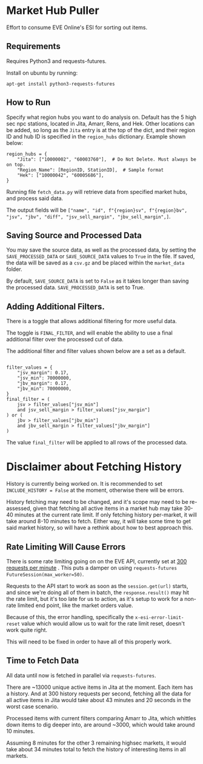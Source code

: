 # Market Hub Puller

Effort to consume EVE Online's ESI for sorting out items.
## Requirements
Requires Python3 and requests-futures.

Install on ubuntu by running:

```
apt-get install python3-requests-futures
```

## How to Run
Specify what region hubs you want to do analysis on. Default has the 5 high sec npc stations, located in Jita, Amarr, Rens, and Hek. Other locations can be added, so long as the `Jita` entry is at the top of the dict, and their region ID and hub ID is specified in the `region_hubs` dictionary. Example shown below:


```python3
region_hubs = {
    "Jita": ["10000002", "60003760"],  # Do Not Delete. Must always be on top.
    "Region_Name": [RegionID, StationID],  # Sample format
    "Hek": ["10000042", "60005686"],
}
```

Running file `fetch_data.py` will retrieve data from specified market hubs, and process said data.

The output fields will be `["name", "id", f"{region}sv", f"{region}bv", "jsv", "jbv", "diff", "jsv_sell_margin", "jbv_sell_margin",]`.

## Saving Source and Processed Data

You may save the source data, as well as the processed data, by setting the `SAVE_PROCESSED_DATA` or `SAVE_SOURCE_DATA` values to `True` in the file. If saved, the data will be saved as a `csv.gz` and be placed within the `market_data` folder.

By default, `SAVE_SOURCE_DATA` is set to `False` as it takes longer than saving the processed data. `SAVE_PROCESSED_DATA` is set to True.

## Adding Additional Filters.
There is a toggle that allows additional filtering for more useful data.

The toggle is `FINAL_FILTER`, and will enable the ability to use a final additional filter over the processed cut of data.

The additional filter and filter values shown below are a set as a default.

```python3

filter_values = {
    "jsv_margin": 0.17,
    "jsv_min": 70000000,
    "jbv_margin": 0.17,
    "jbv_min": 70000000,
}
final_filter = (
    jsv > filter_values["jsv_min"]
    and jsv_sell_margin > filter_values["jsv_margin"]
) or (
    jbv > filter_values["jbv_min"]
    and jbv_sell_margin > filter_values["jbv_margin"]
)
```

The value `final_filter` will be applied to all rows of the processed data.

# Disclaimer about Fetching History

History is currently being worked on. It is recommended to set `INCLUDE_HISTORY = False` at the moment, otherwise there will be errors.

History fetching may need to be changed, and it's scope may need to be re-assessed, given that fetching all active items in a market hub may take 30-40 minutes at the current rate limit. If only fetching history per-market, it will take around 8-10 minutes to fetch. Either way, it will take some time to get said market history, so will have a rethink about how to best approach this.

## Rate Limiting Will Cause Errors
There is some rate limiting going on on the EVE API, currently set at [300 requests per minute](https://forums.eveonline.com/t/esi-market-history-endpoint/387151/45#:~:text=The%20endpoint%20is%20tentatively%20limited%20to%20300%20requests%20per%20minute%20per%20IP%20address.%20The%20rate%20limit%20is%20subject%20to%20review%20at%20any%20time%2C%20and%20we%20will%20update%20according%20if%20and%20when%20a%20change%20is%20made%20such%20that%20all%20third%2Dparty%20developers%20can%20adjust%20their%20apps%20accordingly.) . This puts a damper on using `requests-futures` `FutureSession(max_worker=50)`.

Requests to the API start to work as soon as the `session.get(url)` starts, and since we're doing all of them in batch, the `response.result()` may hit the rate limit, but it's too late for us to action, as it's setup to work for a non-rate limited end point, like the market orders value.

Because of this, the error handling, specifically the `x-esi-error-limit-reset` value which would allow us to wait for the rate limit reset, doesn't work quite right.

This will need to be fixed in order to have all of this properly work.

## Time to Fetch Data

All data until now is fetched in parallel via `requests-futures`.

There are ~13000 unique active items in Jita at the moment. Each item has a history. And at 300 history requests per second, fetching all the data for all active items in Jita would take about 43 minutes and 20 seconds in the worst case scenario.

Processed items with current filters comparing Amarr to Jita, which whittles down items to dig deeper into, are around ~3000, which would take around 10 minutes.

Assuming 8 minutes for the other 3 remaining highsec markets, it would take about 34 minutes total to fetch the history of interesting items in all markets.
